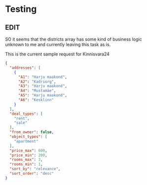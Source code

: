 # Testing
## EDIT
SO it seems that the districts array has some kind of business logic unknown to me and currently leaving this task as is.

This is the current sample request for Kinnisvara24

```json
{
  "addresses": [
    {
      "A1": "Harju maakond",
      "A2": "Kadriorg",
      "A3": "Harju maakond",
      "A4": "Mustamäe",
      "A5": "Harju maakond",
      "A6": "Kesklinn"
    }
  ],
  "deal_types": [
    "rent",
    "sale"
  ],
  "from_owner": false,
  "object_types": [
    "apartment"
  ],
  "price_max": 600,
  "price_min": 200,
  "rooms_max": 3,
  "rooms_min": 1,
  "sort_by": "relevance",
  "sort_order": "desc"
}

```

